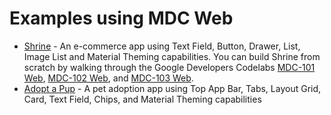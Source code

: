 <!--docs:
title: "Examples"
layout: landing
section: docs
path: /docs/examples/
-->

# Examples using MDC Web

- [Shrine](https://glitch.com/~material-example-app-shrine) - An e-commerce app using Text Field, Button, Drawer, List, Image List and Material Theming capabilities. You can build Shrine from scratch by walking through the Google Developers Codelabs [MDC-101 Web](https://codelabs.developers.google.com/codelabs/mdc-101-web), [MDC-102 Web](https://codelabs.developers.google.com/codelabs/mdc-102-web), and [MDC-103 Web](https://codelabs.developers.google.com/codelabs/mdc-103-web).
- [Adopt a Pup](https://glitch.com/~adopt-a-pup) - A pet adoption app using Top App Bar, Tabs, Layout Grid, Card, Text Field, Chips, and Material Theming capabilities